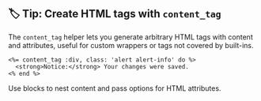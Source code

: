 ## 🏷️ Tip: Create HTML tags with `content_tag`
The `content_tag` helper lets you generate arbitrary HTML tags with content and attributes, useful for custom wrappers or tags not covered by built-ins.

```erb
<%= content_tag :div, class: 'alert alert-info' do %>
  <strong>Notice:</strong> Your changes were saved.
<% end %>
```

Use blocks to nest content and pass options for HTML attributes.